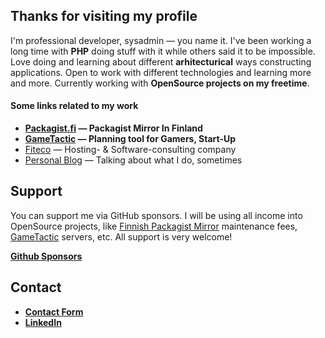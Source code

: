 ## Thanks for visiting my profile

I'm professional developer, sysadmin — you name it.
I've been working a long time with **PHP** doing stuff with it while others said it to be impossible.
Love doing and learning about different **arhitecturical** ways constructing applications.
Open to work with different technologies and learning more and more.
Currently working with **OpenSource projects on my freetime**.

#### Some links related to my work

 - **[Packagist.fi](https://packagist.fi)               —  Packagist Mirror In Finland**
 - **[GameTactic](https://gametactic.eu)              —  Planning tool for Gamers, Start-Up**
 - [Fiteco](https://fiteco.fi/?language=english)        —  Hosting- & Software-consulting company
 - [Personal Blog](https://xn--gran-8qa.fi)             —  Talking about what I do, sometimes

 
 ## Support
 
 You can support me via GitHub sponsors. 
 I will be using all income into OpenSource projects, 
 like [Finnish Packagist Mirror](https://packagist.fi) maintenance fees, 
 [GameTactic](https://gametactic.eu) servers, etc. All support is very welcome!
 
 **[Github Sponsors](https://github.com/sponsors/NikoGrano/)**
 
## Contact

- **[Contact Form](https://xn--gran-8qa.fi/contact/)**
- **[LinkedIn](https://www.linkedin.com/in/niko-grano)**


